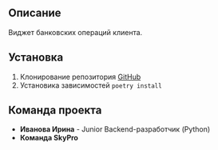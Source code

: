 ## Описание

Виджет банковских операций клиента.

## Установка

1. Клонирование репозитория
   [GitHub](git@github.com:ivira161/10.1.git)
2. Установика зависимостей
   `poetry install`

## Команда проекта

- **Иванова Ирина** - Junior Backend-разработчик (Python)
- **Команда SkyPro**